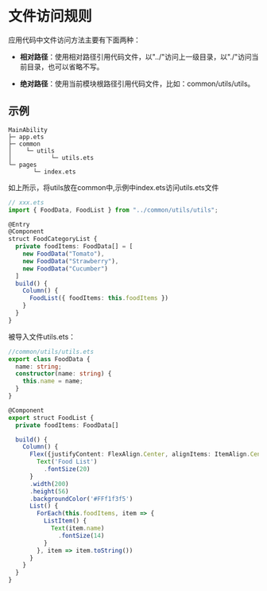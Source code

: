 # 文件访问规则
应用代码中文件访问方法主要有下面两种：

- **相对路径**：使用相对路径引用代码文件，以"../"访问上一级目录，以"./"访问当前目录，也可以省略不写。

- **绝对路径**：使用当前模块根路径引用代码文件，比如：common/utils/utils。




## 示例
```
MainAbility
├─ app.ets
├─ common
│    └─ utils
│           └─ utils.ets
└─ pages
       └─ index.ets
```
如上所示，将utils放在common中,示例中index.ets访问utils.ets文件
```ts
// xxx.ets
import { FoodData, FoodList } from "../common/utils/utils";

@Entry
@Component
struct FoodCategoryList {  
  private foodItems: FoodData[] = [    
    new FoodData("Tomato"),    
    new FoodData("Strawberry"),    
    new FoodData("Cucumber")  
  ]  
  build() {    
    Column() {      
      FoodList({ foodItems: this.foodItems })    
    }  
  }
}
```

被导入文件utils.ets：

```ts
//common/utils/utils.ets
export class FoodData {  
  name: string;  
  constructor(name: string) {    
    this.name = name;  
  }
}

@Component
export struct FoodList {  
  private foodItems: FoodData[]

  build() {    
    Column() {      
      Flex({justifyContent: FlexAlign.Center, alignItems: ItemAlign.Center}) {        
        Text('Food List')          
          .fontSize(20)      
      }      
      .width(200)      
      .height(56)      
      .backgroundColor('#FFf1f3f5')      
      List() {        
        ForEach(this.foodItems, item => {          
          ListItem() {            
            Text(item.name)              
              .fontSize(14)          
          }        
        }, item => item.toString())      
      }    
    }  
  }
}
```
